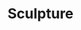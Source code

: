 ---
title: Sculpture
_hide_content: true
description_markdown:
permalink: /ceramics/sculpture/
archive: false
order_number: 2
_gallery_date: 2022-05-01 00:00:00
main_image_path: /assets/images/6844-screen-copy.jpg
images:
  - image_path: /assets/images/6853-screen-copy.jpg
    image_title: Winking Mask
    image_description:
  - image_path: /assets/images/6855-screen-copy.jpg
    image_title: Winking Mask (detail 1)
    image_description:
  - image_path: /assets/images/6854-screen-copy.jpg
    image_title: Winking Mask (detail 2)
    image_description:
  - image_path: /assets/images/6839-screen-copy-1.jpg
    image_title: Spider crab pot
    image_description:
  - image_path: /assets/images/6843-screen-copy.jpg
    image_title: view 2
    image_description:
  - image_path: /assets/images/6840-screen-copy.jpg
    image_title: detail
    image_description:
  - image_path: /assets/images/6844-screen-copy-1.jpg
    image_title: Mr Hornyman
    image_description:
  - image_path: /assets/images/6848-screen-copy.jpg
    image_title: Smiley smile crab face
    image_description:
  - image_path: /assets/images/6802-screen-copy.jpg
    image_title: Haashi, view 1
    image_description:
  - image_path: /assets/images/6803-screen-copy.jpg
    image_title: view 2
    image_description:
  - image_path: /assets/images/6798-screen-copy.jpg
    image_title: detail
    image_description:
  - image_path: /assets/images/6785-screen-copy.jpg
    image_title: The true about organic gardening  (front)
    image_description:
  - image_path: /assets/images/6788-screen-copy-2.jpg
    image_title: back
    image_description:
  - image_path: /assets/images/6790-screen-copy.jpg
    image_title: detail
    image_description:
_options:
  image_path:
    uploads_dir: assets/images/:year
    width: 1200
    height: 1200
    resize_style: contain
    mime_type: image/jpeg
  main_image_path:
    uploads_dir: assets/images/:year
    width: 1200
    height: 800
    resize_style: contain
    mime_type: image/jpeg
_comments:
  title: Gallery title
  permalink: Be careful editing this
  main_image_path: Image used to represent your gallery
  images: Add and edit your gallery images here
  image_description: May only be used in the close up of an image
  order_number: Display order on the installations page
  archive: Should we archive it?
---